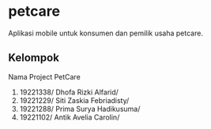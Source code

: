 # petcare

Aplikasi mobile untuk konsumen dan pemilik usaha petcare.

## Kelompok
Nama Project PetCare

1. 19221338/ Dhofa Rizki Alfarid/ 
2. 19221229/ Siti Zaskia Febriadisty/ 
3. 19221288/ Prima Surya Hadikusuma/ 
4. 19221102/ Antik Avelia Carolin/  
